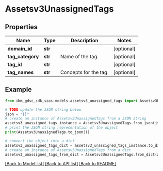 # Assetsv3UnassignedTags


## Properties

Name | Type | Description | Notes
------------ | ------------- | ------------- | -------------
**domain_id** | **str** |  | [optional] 
**tag_category** | **str** | Name of the tag. | [optional] 
**tag_id** | **str** |  | [optional] 
**tag_names** | **str** | Concepts for the tag. | [optional] 

## Example

```python
from ibm_gdsc_sdk_saas.models.assetsv3_unassigned_tags import Assetsv3UnassignedTags

# TODO update the JSON string below
json = "{}"
# create an instance of Assetsv3UnassignedTags from a JSON string
assetsv3_unassigned_tags_instance = Assetsv3UnassignedTags.from_json(json)
# print the JSON string representation of the object
print(Assetsv3UnassignedTags.to_json())

# convert the object into a dict
assetsv3_unassigned_tags_dict = assetsv3_unassigned_tags_instance.to_dict()
# create an instance of Assetsv3UnassignedTags from a dict
assetsv3_unassigned_tags_from_dict = Assetsv3UnassignedTags.from_dict(assetsv3_unassigned_tags_dict)
```
[[Back to Model list]](../README.md#documentation-for-models) [[Back to API list]](../README.md#documentation-for-api-endpoints) [[Back to README]](../README.md)


